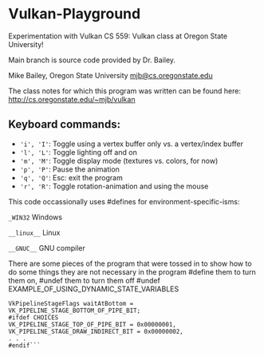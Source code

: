# Vulkan-Playground
 Experimentation with Vulkan CS 559: Vulkan class at Oregon State University!
 
 Main branch is source code provided by Dr. Bailey.
 
Mike Bailey, Oregon State University
mjb@cs.oregonstate.edu

The class notes for which this program was written can be found here:
http://cs.oregonstate.edu/~mjb/vulkan

## Keyboard commands:
* `'i', 'I'`: Toggle using a vertex buffer only vs. a vertex/index buffer
* `'l', 'L'`: Toggle lighting off and on
* `'m', 'M'`: Toggle display mode (textures vs. colors, for now)
* `'p', 'P'`: Pause the animation
* `'q', 'Q'`: Esc: exit the program
* `'r', 'R'`: Toggle rotation-animation and using the mouse

This code occassionally uses #defines for environment-specific-isms:

`_WIN32`		Windows

`__linux__`    Linux

`__GNUC__`	GNU compiler


There are some pieces of the program that were tossed in to show how to do some things
they are not necessary in the program
#define them to turn them on, #undef them to turn them off
#undef EXAMPLE_OF_USING_DYNAMIC_STATE_VARIABLES

```There are also some spots where options are listed just to show you what could have happened here:
VkPipelineStageFlags waitAtBottom = VK_PIPELINE_STAGE_BOTTOM_OF_PIPE_BIT;
#ifdef CHOICES
VK_PIPELINE_STAGE_TOP_OF_PIPE_BIT = 0x00000001,
VK_PIPELINE_STAGE_DRAW_INDIRECT_BIT = 0x00000002,
. . .
#endif```
